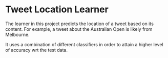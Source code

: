 # Tweet Location Learner

The learner in this project predicts the location of a tweet based on its content. For example, a tweet about the Australian Open is likely from Melbourne. 

It uses a combination of different classifiers in order to attain a higher level of accuracy wrt the test data.

